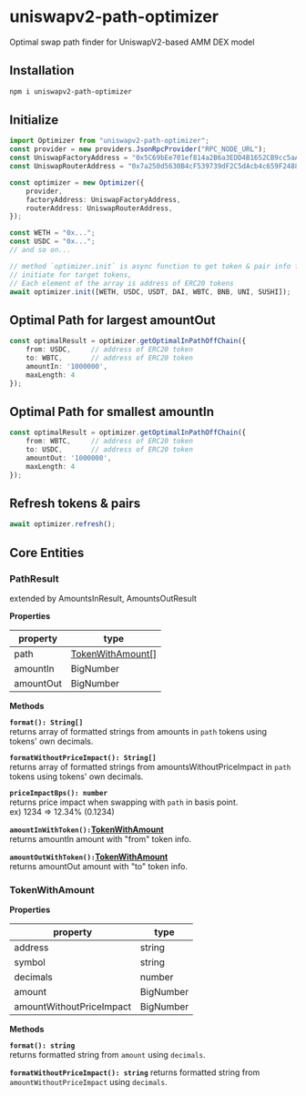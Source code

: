 # uniswapv2-path-optimizer
Optimal swap path finder for UniswapV2-based AMM DEX model

## Installation
```bash
npm i uniswapv2-path-optimizer
```

## Initialize
```ts
import Optimizer from "uniswapv2-path-optimizer";
const provider = new providers.JsonRpcProvider("RPC_NODE_URL");
const UniswapFactoryAddress = "0x5C69bEe701ef814a2B6a3EDD4B1652CB9cc5aA6f";
const UniswapRouterAddress = "0x7a250d5630B4cF539739dF2C5dAcb4c659F2488D";

const optimizer = new Optimizer({
    provider,
    factoryAddress: UniswapFactoryAddress,
    routerAddress: UniswapRouterAddress,
});

const WETH = "0x...";
const USDC = "0x...";
// and so on...

// method `optimizer.init` is async function to get token & pair info from blockchain.
// initiate for target tokens, 
// Each element of the array is address of ERC20 tokens
await optimizer.init([WETH, USDC, USDT, DAI, WBTC, BNB, UNI, SUSHI]);
```

## Optimal Path for largest amountOut
```ts
const optimalResult = optimizer.getOptimalInPathOffChain({
    from: USDC,     // address of ERC20 token 
    to: WBTC,       // address of ERC20 token 
    amountIn: '1000000', 
    maxLength: 4
});
```

## Optimal Path for smallest amountIn
```ts
const optimalResult = optimizer.getOptimalInPathOffChain({
    from: WBTC,     // address of ERC20 token 
    to: USDC,       // address of ERC20 token 
    amountOut: '1000000', 
    maxLength: 4
});
```

## Refresh tokens & pairs
```ts
await optimizer.refresh();
```


## Core Entities
### PathResult
extended by AmountsInResult, AmountsOutResult  

**Properties**

| property  	| type                                   	|
|-----------	|----------------------------------------	|
| path      	| [TokenWithAmount[]](#tokenwithamount) 	|
| amountIn  	| BigNumber                             	|
| amountOut 	| BigNumber                              	|


**Methods**  

**`format(): String[]`**  
returns array of formatted strings from amounts in `path` tokens using tokens' own decimals.  

**`formatWithoutPriceImpact(): String[]`**  
returns array of formatted strings from amountsWithoutPriceImpact in `path` tokens using tokens' own decimals.

**`priceImpactBps(): number`**  
returns price impact when swapping with `path` in basis point.  
ex) 1234 => 12.34% (0.1234) 

**`amountInWithToken():`[TokenWithAmount](#tokenwithamount)**  
returns amountIn amount with "from" token info.  

**`amountOutWithToken():`[TokenWithAmount](#tokenwithamount)**  
returns amountOut amount with "to" token info.


### TokenWithAmount
**Properties**

| property                 	| type      	|
|--------------------------	|-----------	|
| address                  	| string    	|
| symbol                   	| string    	|
| decimals                 	| number    	|
| amount                   	| BigNumber 	|
| amountWithoutPriceImpact 	| BigNumber 	|


**Methods**  

**`format(): string`**  
returns formatted string from `amount` using `decimals`.  

**`formatWithoutPriceImpact(): string`**
returns formatted string from `amountWithoutPriceImpact` using `decimals`.  
